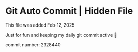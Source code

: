 # Git Auto Commit | Hidden File

This file was added Feb 12, 2025

Just for fun and keeping my daily git commit active 🤪

commit number: 2328440
